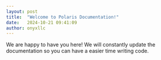 ```yaml
---
layout: post
title:  "Welcome to Polaris Documentation!"
date:   2024-10-21 09:41:09
author: onyxllc
---
```

We are happy to have you here! We will constantly update the documentation so you can have a easier time writing code.
